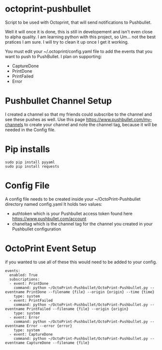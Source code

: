 octoprint-pushbullet
====================

Script to be used with Octoprint, that will send notifications to Pushbullet.

Well it will once it is done, this is still in developement and isn't even close to alpha quality.
I am learning python with this project, so Um... not the best pratices I am sure. 
I will try to clean it up once I get it working. 

You must edit your ~/.octoprint/config.yaml file to add the events that you want to push to PushBullet.
I plan on supporting:
- CaptureDone
- PrintDone
- PrintFailed
- Error

Pushbullet Channel Setup
========================
I created a channel so that my friends could subscribe to the channel and see these pushes as well. Use this page https://www.pushbullet.com/my-channels to create your channel and note the channel tag, because it will be needed in the Config file.

Pip installs
============
```
sudo pip install pyyaml
sudo pip install requests
```

Config File
============
A config file needs to be created inside your ~/OctoPrint-Pushbullet directory named config.yaml
It holds two values:
- authtoken 
  which is your Pushbullet access token found here https://www.pushbullet.com/account
- chaneltag
  which is the channel tag for the channel you created in your Pushbullet configuration
  
OctoPrint Event Setup
=======================
if you wanted to use all of these this would need to be added to your config.
```
events:
  enabled: True
  subscriptions:
  - event: PrintDone
    command: python ~/OctoPrint-Pushbullet/OctoPrint-Pushbullet.py --eventname PrintDone --filename {file} --origin {origin} --time {time}
    type: system
  - event: PrintFailed
    command: python ~/OctoPrint-Pushbullet/OctoPrint-Pushbullet.py --eventname PrintFailed --filename {file} --origin {origin}
    type: system
  - event: Error
    command: python ~/OctoPrint-Pushbullet/OctoPrint-Pushbullet.py --eventname Error --error {error}
    type: system
  - event: CaptureDone
    command: python ~/OctoPrint-Pushbullet/OctoPrint-Pushbullet.py --eventname CaptureDone --filename {file}
```
